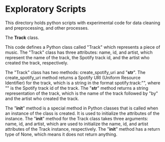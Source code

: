# Exploratory Scripts

This directory holds python scripts with experimental code for data cleaning and preprocessing, and other processes. 

The __Track__ class.

This code defines a Python class called "Track" which represents a piece of music. The "Track" class has three attributes: name, id, and artist, which represent the name of the track, the Spotify track id, and the artist who created the track, respectively.

The "Track" class has two methods: create_spotify_uri and "__str__". The create_spotify_uri method returns a Spotify URI (Uniform Resource Identifier) for the track, which is a string in the format spotify:track:"<id>", where "<id>" is the Spotify track id of the track. The "__str__" method returns a string representation of the track, which is the name of the track followed by "by" and the artist who created the track.

The "__init__" method is a special method in Python classes that is called when an instance of the class is created. It is used to initialize the attributes of the instance. The "__init__" method for the Track class takes three arguments: name, id, and artist, which are used to initialize the name, id, and artist attributes of the Track instance, respectively. The "__init__" method has a return type of None, which means it does not return anything.

